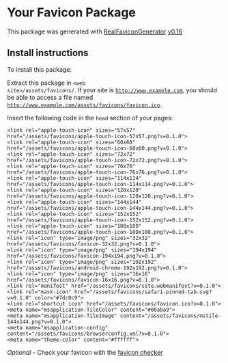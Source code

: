 # Your Favicon Package

This package was generated with [RealFaviconGenerator](https://realfavicongenerator.net/) [v0.16](https://realfavicongenerator.net/change_log#v0.16)

## Install instructions

To install this package:

Extract this package in <code>&lt;web site&gt;/assets/favicons/</code>. If your site is <code>http://www.example.com</code>, you should be able to access a file named <code>http://www.example.com/assets/favicons/favicon.ico</code>.

Insert the following code in the `head` section of your pages:

    <link rel="apple-touch-icon" sizes="57x57" href="/assets/favicons/apple-touch-icon-57x57.png?v=0.1.0">
    <link rel="apple-touch-icon" sizes="60x60" href="/assets/favicons/apple-touch-icon-60x60.png?v=0.1.0">
    <link rel="apple-touch-icon" sizes="72x72" href="/assets/favicons/apple-touch-icon-72x72.png?v=0.1.0">
    <link rel="apple-touch-icon" sizes="76x76" href="/assets/favicons/apple-touch-icon-76x76.png?v=0.1.0">
    <link rel="apple-touch-icon" sizes="114x114" href="/assets/favicons/apple-touch-icon-114x114.png?v=0.1.0">
    <link rel="apple-touch-icon" sizes="120x120" href="/assets/favicons/apple-touch-icon-120x120.png?v=0.1.0">
    <link rel="apple-touch-icon" sizes="144x144" href="/assets/favicons/apple-touch-icon-144x144.png?v=0.1.0">
    <link rel="apple-touch-icon" sizes="152x152" href="/assets/favicons/apple-touch-icon-152x152.png?v=0.1.0">
    <link rel="apple-touch-icon" sizes="180x180" href="/assets/favicons/apple-touch-icon-180x180.png?v=0.1.0">
    <link rel="icon" type="image/png" sizes="32x32" href="/assets/favicons/favicon-32x32.png?v=0.1.0">
    <link rel="icon" type="image/png" sizes="194x194" href="/assets/favicons/favicon-194x194.png?v=0.1.0">
    <link rel="icon" type="image/png" sizes="192x192" href="/assets/favicons/android-chrome-192x192.png?v=0.1.0">
    <link rel="icon" type="image/png" sizes="16x16" href="/assets/favicons/favicon-16x16.png?v=0.1.0">
    <link rel="manifest" href="/assets/favicons/site.webmanifest?v=0.1.0">
    <link rel="mask-icon" href="/assets/favicons/safari-pinned-tab.svg?v=0.1.0" color="#7dc0c9">
    <link rel="shortcut icon" href="/assets/favicons/favicon.ico?v=0.1.0">
    <meta name="msapplication-TileColor" content="#00aba9">
    <meta name="msapplication-TileImage" content="/assets/favicons/mstile-144x144.png?v=0.1.0">
    <meta name="msapplication-config" content="/assets/favicons/browserconfig.xml?v=0.1.0">
    <meta name="theme-color" content="#ffffff">

*Optional* - Check your favicon with the [favicon checker](https://realfavicongenerator.net/favicon_checker)